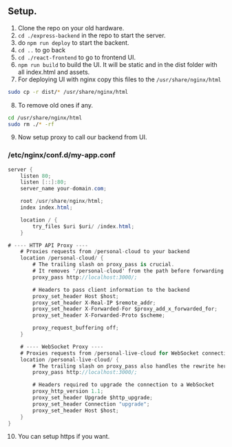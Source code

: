 ## Setup.

1. Clone the repo on your old hardware.
2. `cd ./express-backend` in the repo to start the server.
3. do `npm run deploy` to start the backent.
4. `cd ..` to go back
5. `cd ./react-frontend` to go to frontend UI.
6. `npm run build` to build the UI. It will be static and in the dist folder with all index.html and assets.
7. For deploying UI with nginx copy this files to the `/usr/share/nginx/html`
```bash
sudo cp -r dist/* /usr/share/nginx/html
```
8. To remove old ones if any.
```bash
cd /usr/share/nginx/html
sudo rm ./* -rf
```
9. Now setup proxy to call our backend from UI.

### /etc/nginx/conf.d/my-app.conf
```C#
server {
    listen 80;
    listen [::]:80;
    server_name your-domain.com;

    root /usr/share/nginx/html;
    index index.html;

    location / {
        try_files $uri $uri/ /index.html;
    }

# ---- HTTP API Proxy ----
    # Proxies requests from /personal-cloud to your backend
    location /personal-cloud/ {
        # The trailing slash on proxy_pass is crucial.
        # It removes '/personal-cloud' from the path before forwarding.
        proxy_pass http://localhost:3000/;

        # Headers to pass client information to the backend
        proxy_set_header Host $host;
        proxy_set_header X-Real-IP $remote_addr;
        proxy_set_header X-Forwarded-For $proxy_add_x_forwarded_for;
        proxy_set_header X-Forwarded-Proto $scheme;

        proxy_request_buffering off;
    }

    # ---- WebSocket Proxy ----
    # Proxies requests from /personal-live-cloud for WebSocket connections
    location /personal-live-cloud/ {
        # The trailing slash on proxy_pass also handles the rewrite here.
        proxy_pass http://localhost:3000/;

        # Headers required to upgrade the connection to a WebSocket
        proxy_http_version 1.1;
        proxy_set_header Upgrade $http_upgrade;
        proxy_set_header Connection "upgrade";
        proxy_set_header Host $host;
    }
}
```

10. You can setup https if you want.